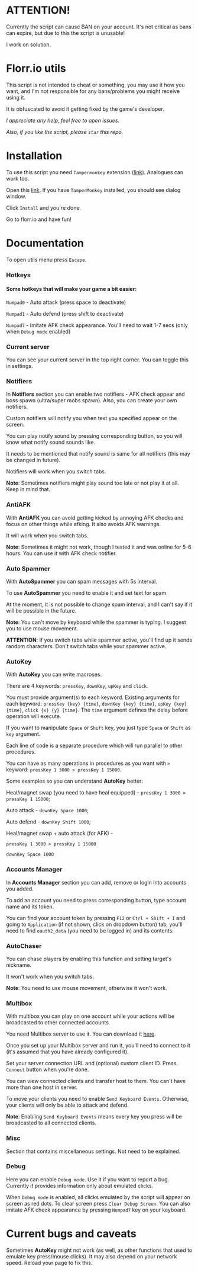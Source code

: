 # ATTENTION!
Currently the script can cause BAN on your account. It's not critical as bans can expire, but due to this the script is unusable!

I work on solution.

# Florr.io utils
This script is not intended to cheat or something, you may use it how you want, and I'm not responsible for any bans/problems you might receive using it.

It is obfuscated to avoid it getting fixed by the game's developer.

_I appreciate any help, feel free to open issues._

_Also, if you like the script, please `star` this repo._
# Installation
To use this script you need `Tampermonkey` extension ([link](https://tampermonkey.net/)). Analogues can work too.

Open this [link](https://github.com/xyz128189/florr-io-utils/raw/main/florr_io_utils.user.js). If you have `TamperMonkey` installed, you should see dialog window.

Click `Install` and you're done.

Go to florr.io and have fun!
# Documentation
To open utils menu press `Escape`.
### Hotkeys
#### Some hotkeys that will make your game a bit easier:

`Numpad0` - Auto attack (press space to deactivate)

`Numpad1` - Auto defend (press shift to deactivate)

`Numpad7` - Imitate AFK check appearance. You'll need to wait 1-7 secs (only when `Debug mode` enabled)
### Current server
You can see your current server in the top right corner. You can toggle this in settings.
### Notifiers
In **Notifiers** section you can enable two notifiers - AFK check appear and boss spawn (ultra/super mobs spawn). Also, you can create your own notifiers.

Custom notifiers will notify you when text you specified appear on the screen.

You can play notify sound by pressing corresponding button, so you will know what notify sound sounds like.

It needs to be mentioned that notify sound is same for all notifiers (this may be changed in future).

Notifiers will work when you switch tabs.

**Note**: Sometimes notifiers might play sound too late or not play it at all. Keep in mind that.
### AntiAFK
With **AntiAFK** you can avoid getting kicked by annoying AFK checks and focus on other things while afking. It also avoids AFK warnings.

It will work when you switch tabs.

**Note**: Sometimes it might not work, though I tested it and was online for 5-6 hours. You can use it with AFK check notifier.
### Auto Spammer
With **AutoSpammer** you can spam messages with 5s interval.

To use **AutoSpammer** you need to enable it and set text for spam.

At the moment, it is not possible to change spam interval, and I can't say if it will be possible in the future.

**Note**: You can't move by keyboard while the spammer is typing. I suggest you to use mouse movement.

**ATTENTION**: If you switch tabs while spammer active, you'll find up it sends random characters. Don't switch tabs while your spammer active.
### AutoKey
With **AutoKey** you can write macroses.

There are 4 keywords: `pressKey`, `downKey`, `upKey` and `click`.

You must provide argument(s) to each keyword. Existing arguments for each keyword: `pressKey {key} {time}`, `downKey {key} {time}`, `upKey {key} {time}`, `click {x} {y} {time}`. The `time` argument defines the delay before operation will execute.

If you want to manipulate `Space` or `Shift` key, you just type `Space` or `Shift` as `key` argument.

Each line of code is a separate procedure which will run parallel to other procedures.

You can have as many operations in procedures as you want with `>` keyword: `pressKey 1 3000 > pressKey 1 15000`.

Some examples so you can understand **AutoKey** better:

Heal/magnet swap (you need to have heal equipped) - `pressKey 1 3000 > pressKey 1 15000`;

Auto attack - `downKey Space 1000`;

Auto defend - `downKey Shift 1000`;

Heal/magnet swap + auto attack (for AFK) - 
```
pressKey 1 3000 > pressKey 1 15000

downKey Space 1000
```
### Accounts Manager
In **Accounts Manager** section you can add, remove or login into accounts you added.

To add an account you need to press corresponding button, type account name and its token.

You can find your account token by pressing `F12` or `Ctrl + Shift + I` and going to `Application` (if not shown, click on dropdown button) tab, you'll need to find `oauth2_data` (you need to be logged in) and its contents.
### AutoChaser
You can chase players by enabling this function and setting target's nickname.

It won't work when you switch tabs.

**Note**: You need to use mouse movement, otherwise it won't work.
### Multibox
With multibox you can play on one account while your actions will be broadcasted to other connected accounts.

You need Multibox server to use it. You can download it [here](https://github.com/xyz128189/florr-io-multibox-server).

Once you set up your Multibox server and run it, you'll need to connect to it (it's assumed that you have already configured it).

Set your server connection URL and (optional) custom client ID. Press `Connect` button when you're done.

You can view connected clients and transfer host to them. You can't have more than one host in server.

To move your clients you need to enable `Send Keyboard Events`. Otherwise, your clients will only be able to attack and defend.

**Note**: Enabling `Send Keyboard Events` means every key you press will be broadcasted to all connected clients.
### Misc
Section that contains miscellaneous settings. Not need to be explained.
### Debug
Here you can enable `Debug mode`. Use it if you want to report a bug. Currently it provides information only about emulated clicks.

When `Debug mode` is enabled, all clicks emulated by the script will appear on screen as red dots. To clear screen press `Clear Debug Screen`. You can also imitate AFK check appearance by pressing `Numpad7` key on your keyboard.


# Current bugs and caveats
Sometimes **AutoKey** might not work (as well, as other functions that used to emulate key press/mouse clicks). It may also depend on your network speed. Reload your page to fix this.



